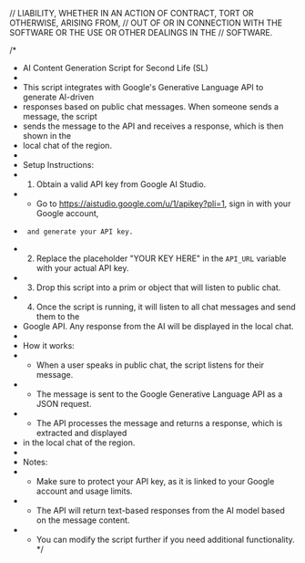 
// LIABILITY, WHETHER IN AN ACTION OF CONTRACT, TORT OR OTHERWISE, ARISING FROM,
// OUT OF OR IN CONNECTION WITH THE SOFTWARE OR THE USE OR OTHER DEALINGS IN THE
// SOFTWARE.

/*
 * AI Content Generation Script for Second Life (SL)
 * 
 * This script integrates with Google's Generative Language API to generate AI-driven
 * responses based on public chat messages. When someone sends a message, the script
 * sends the message to the API and receives a response, which is then shown in the
 * local chat of the region.
 * 
 * Setup Instructions:
 * 1. Obtain a valid API key from Google AI Studio.
 *    - Go to https://aistudio.google.com/u/1/apikey?pli=1, sign in with your Google account,
 *      and generate your API key.
 * 2. Replace the placeholder "YOUR KEY HERE" in the `API_URL` variable with your actual API key.
 * 3. Drop this script into a prim or object that will listen to public chat.
 * 4. Once the script is running, it will listen to all chat messages and send them to the
 *    Google API. Any response from the AI will be displayed in the local chat.
 * 
 * How it works:
 * - When a user speaks in public chat, the script listens for their message.
 * - The message is sent to the Google Generative Language API as a JSON request.
 * - The API processes the message and returns a response, which is extracted and displayed
 *   in the local chat of the region.
 * 
 * Notes:
 * - Make sure to protect your API key, as it is linked to your Google account and usage limits.
 * - The API will return text-based responses from the AI model based on the message content.
 * - You can modify the script further if you need additional functionality.
 */
